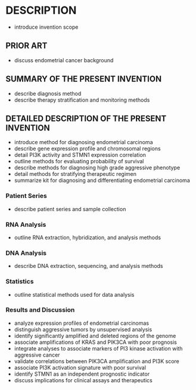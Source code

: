 # DESCRIPTION

- introduce invention scope

## PRIOR ART

- discuss endometrial cancer background

## SUMMARY OF THE PRESENT INVENTION

- describe diagnosis method
- describe therapy stratification and monitoring methods

## DETAILED DESCRIPTION OF THE PRESENT INVENTION

- introduce method for diagnosing endometrial carcinoma
- describe gene expression profile and chromosomal regions
- detail PI3K activity and STMN1 expression correlation
- outline methods for evaluating probability of survival
- describe methods for diagnosing high grade aggressive phenotype
- detail methods for stratifying therapeutic regimen
- summarize kit for diagnosing and differentiating endometrial carcinoma

### Patient Series

- describe patient series and sample collection

### RNA Analysis

- outline RNA extraction, hybridization, and analysis methods

### DNA Analysis

- describe DNA extraction, sequencing, and analysis methods

### Statistics

- outline statistical methods used for data analysis

### Results and Discussion

- analyze expression profiles of endometrial carcinomas
- distinguish aggressive tumors by unsupervised analysis
- identify significantly amplified and deleted regions of the genome
- associate amplifications of KRAS and PIK3CA with poor prognosis
- integrate analyses to associate markers of PI3 kinase activation with aggressive cancer
- validate correlations between PIK3CA amplification and PI3K score
- associate PI3K activation signature with poor survival
- identify STMN1 as an independent prognostic indicator
- discuss implications for clinical assays and therapeutics

